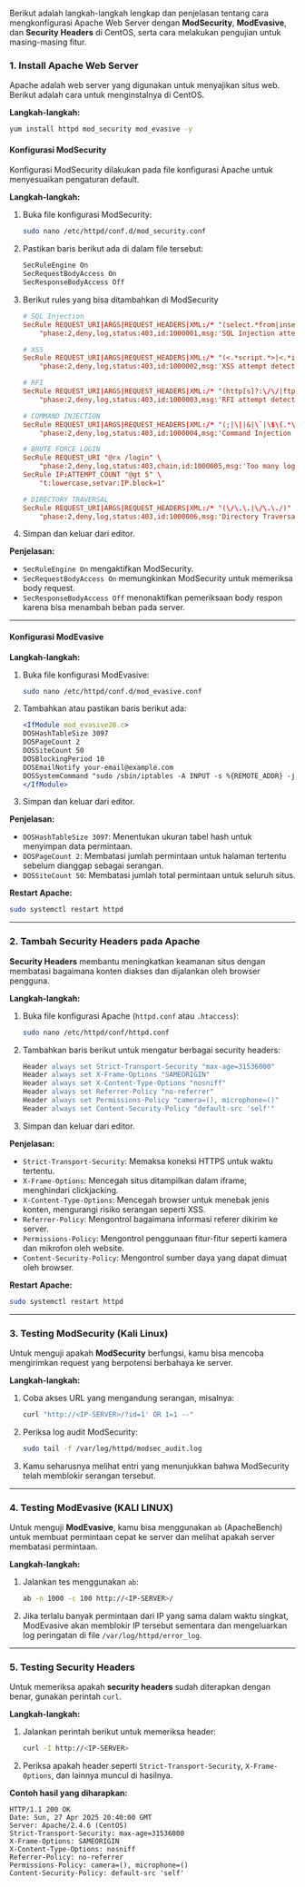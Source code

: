 Berikut adalah langkah-langkah lengkap dan penjelasan tentang cara mengkonfigurasi Apache Web Server dengan **ModSecurity**, **ModEvasive**, dan **Security Headers** di CentOS, serta cara melakukan pengujian untuk masing-masing fitur.

### 1. **Install Apache Web Server**
   Apache adalah web server yang digunakan untuk menyajikan situs web. Berikut adalah cara untuk menginstalnya di CentOS.

   **Langkah-langkah:**
   ```bash
   yum install httpd mod_security mod_evasive -y
   ```

#### **Konfigurasi ModSecurity**
   Konfigurasi ModSecurity dilakukan pada file konfigurasi Apache untuk menyesuaikan pengaturan default.

   **Langkah-langkah:**
   1. Buka file konfigurasi ModSecurity:
      ```bash
      sudo nano /etc/httpd/conf.d/mod_security.conf
      ```
   2. Pastikan baris berikut ada di dalam file tersebut:
      ```apache
      SecRuleEngine On
      SecRequestBodyAccess On
      SecResponseBodyAccess Off
      ```
   3. Berikut rules yang bisa ditambahkan di ModSecurity
        ```conf
        # SQL Injection
        SecRule REQUEST_URI|ARGS|REQUEST_HEADERS|XML:/* "(select.*from|insert.*into|union.*select.*from|drop.*table|update.*set|--|#|;|/\*|\*/)" \
            "phase:2,deny,log,status:403,id:1000001,msg:'SQL Injection attempt detected'"

        # XSS
        SecRule REQUEST_URI|ARGS|REQUEST_HEADERS|XML:/* "(<.*script.*>|<.*iframe.*>|<.*object.*>|<.*applet.*>)" \
            "phase:2,deny,log,status:403,id:1000002,msg:'XSS attempt detected'"

        # RFI
        SecRule REQUEST_URI|ARGS|REQUEST_HEADERS|XML:/* "(http[s]?:\/\/|ftp:\/\/|file:\/\/)" \
            "phase:2,deny,log,status:403,id:1000003,msg:'RFI attempt detected'"

        # COMMAND INJECTION
        SecRule REQUEST_URI|ARGS|REQUEST_HEADERS|XML:/* "(;|\||&|\`|\$\(.*\))" \
            "phase:2,deny,log,status:403,id:1000004,msg:'Command Injection attempt detected'"

        # BRUTE FORCE LOGIN
        SecRule REQUEST_URI "@rx /login" \
            "phase:2,deny,log,status:403,chain,id:1000005,msg:'Too many login attempts, brute force detected'"
        SecRule IP:ATTEMPT_COUNT "@gt 5" \
            "t:lowercase,setvar:IP.block=1"

        # DIRECTORY TRAVERSAL
        SecRule REQUEST_URI|ARGS|REQUEST_HEADERS|XML:/* "(\/\.\.|\/\.\./)" \
            "phase:2,deny,log,status:403,id:1000006,msg:'Directory Traversal attempt detected'"
        ```

   3. Simpan dan keluar dari editor.

   **Penjelasan:**  
   - `SecRuleEngine On` mengaktifkan ModSecurity.
   - `SecRequestBodyAccess On` memungkinkan ModSecurity untuk memeriksa body request.
   - `SecResponseBodyAccess Off` menonaktifkan pemeriksaan body respon karena bisa menambah beban pada server.
---
#### **Konfigurasi ModEvasive**
   **Langkah-langkah:**
   1. Buka file konfigurasi ModEvasive:
      ```bash
      sudo nano /etc/httpd/conf.d/mod_evasive.conf
      ```
   2. Tambahkan atau pastikan baris berikut ada:
      ```apache
      <IfModule mod_evasive20.c>
      DOSHashTableSize 3097
      DOSPageCount 2
      DOSSiteCount 50
      DOSBlockingPeriod 10
      DOSEmailNotify your-email@example.com
      DOSSystemCommand "sudo /sbin/iptables -A INPUT -s %{REMOTE_ADDR} -j DROP"
      </IfModule>
      ```
   3. Simpan dan keluar dari editor.

   **Penjelasan:**
   - `DOSHashTableSize 3097`: Menentukan ukuran tabel hash untuk menyimpan data permintaan.
   - `DOSPageCount 2`: Membatasi jumlah permintaan untuk halaman tertentu sebelum dianggap sebagai serangan.
   - `DOSSiteCount 50`: Membatasi jumlah total permintaan untuk seluruh situs.

   **Restart Apache:**
   ```bash
   sudo systemctl restart httpd
   ```
---
### 2. **Tambah Security Headers pada Apache**
   **Security Headers** membantu meningkatkan keamanan situs dengan membatasi bagaimana konten diakses dan dijalankan oleh browser pengguna.

   **Langkah-langkah:**
   1. Buka file konfigurasi Apache (`httpd.conf` atau `.htaccess`):
      ```bash
      sudo nano /etc/httpd/conf/httpd.conf
      ```
   2. Tambahkan baris berikut untuk mengatur berbagai security headers:
      ```apache
      Header always set Strict-Transport-Security "max-age=31536000"
      Header always set X-Frame-Options "SAMEORIGIN"
      Header always set X-Content-Type-Options "nosniff"
      Header always set Referrer-Policy "no-referrer"
      Header always set Permissions-Policy "camera=(), microphone=()"
      Header always set Content-Security-Policy "default-src 'self'"
      ```
   3. Simpan dan keluar dari editor.

   **Penjelasan:**
   - `Strict-Transport-Security`: Memaksa koneksi HTTPS untuk waktu tertentu.
   - `X-Frame-Options`: Mencegah situs ditampilkan dalam iframe, menghindari clickjacking.
   - `X-Content-Type-Options`: Mencegah browser untuk menebak jenis konten, mengurangi risiko serangan seperti XSS.
   - `Referrer-Policy`: Mengontrol bagaimana informasi referer dikirim ke server.
   - `Permissions-Policy`: Mengontrol penggunaan fitur-fitur seperti kamera dan mikrofon oleh website.
   - `Content-Security-Policy`: Mengontrol sumber daya yang dapat dimuat oleh browser.

   **Restart Apache:**
   ```bash
   sudo systemctl restart httpd
   ```
---
### 3. **Testing ModSecurity** (Kali Linux)
   Untuk menguji apakah **ModSecurity** berfungsi, kamu bisa mencoba mengirimkan request yang berpotensi berbahaya ke server.

   **Langkah-langkah:**
   1. Coba akses URL yang mengandung serangan, misalnya:
      ```bash
      curl "http://<IP-SERVER>/?id=1' OR 1=1 --"
      ```
   2. Periksa log audit ModSecurity:
      ```bash
      sudo tail -f /var/log/httpd/modsec_audit.log
      ```
   3. Kamu seharusnya melihat entri yang menunjukkan bahwa ModSecurity telah memblokir serangan tersebut.
---

### 4. **Testing ModEvasive** (KALI LINUX)
   Untuk menguji **ModEvasive**, kamu bisa menggunakan `ab` (ApacheBench) untuk membuat permintaan cepat ke server dan melihat apakah server membatasi permintaan.

   **Langkah-langkah:**
   1. Jalankan tes menggunakan `ab`:
      ```bash
      ab -n 1000 -c 100 http://<IP-SERVER>/
      ```
   2. Jika terlalu banyak permintaan dari IP yang sama dalam waktu singkat, ModEvasive akan memblokir IP tersebut sementara dan mengeluarkan log peringatan di file `/var/log/httpd/error_log`.
---

### 5. **Testing Security Headers**
   Untuk memeriksa apakah **security headers** sudah diterapkan dengan benar, gunakan perintah `curl`.

   **Langkah-langkah:**
   1. Jalankan perintah berikut untuk memeriksa header:
      ```bash
      curl -I http://<IP-SERVER>
      ```
   2. Periksa apakah header seperti `Strict-Transport-Security`, `X-Frame-Options`, dan lainnya muncul di hasilnya.

   **Contoh hasil yang diharapkan:**
   ```plaintext
   HTTP/1.1 200 OK
   Date: Sun, 27 Apr 2025 20:40:00 GMT
   Server: Apache/2.4.6 (CentOS)
   Strict-Transport-Security: max-age=31536000
   X-Frame-Options: SAMEORIGIN
   X-Content-Type-Options: nosniff
   Referrer-Policy: no-referrer
   Permissions-Policy: camera=(), microphone=()
   Content-Security-Policy: default-src 'self'
   ```
